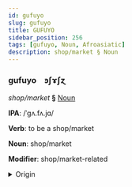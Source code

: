 ```yaml
---
id: gufuyo
slug: gufuyo
title: GUFUYO
sidebar_position: 256
tags: [gufuyo, Noun, Afroasiatic]
description: shop/market § Noun
---
```


### gufuyo&emsp;<span kind="abugida">ꜿʃɤʃɀ</span>

*shop/market* **§** [Noun](../../tags/Noun)

**IPA**: /ˈgʌ.fʌ.jɑ/

**Verb**: to be a shop/market

**Noun**: shop/market

**Modifier**: shop/market-related

<details>
    <summary>Origin</summary>
    Amharic ገበያ gäbäya [gəβ̞əja]<br/>
    <em>Afroasiatic Language Family</em>
</details>